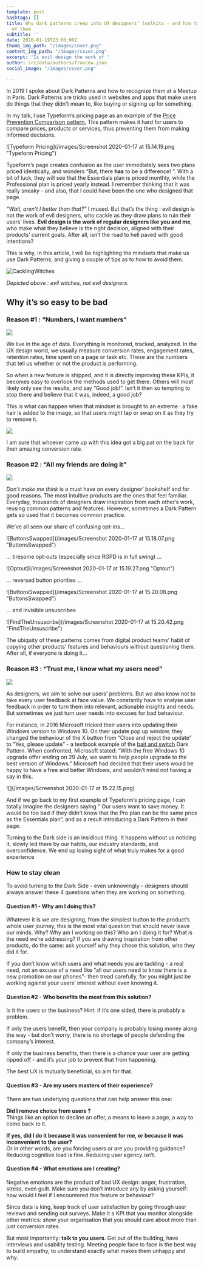 ```yaml
---
template: post
hashtags: []
title: Why dark patterns creep into UX designers’ toolkits - and how to steer clear
  of them
subtitle: ''
date: 2020-01-19T23:00:00Z
thumb_img_path: "/images/cover.png"
content_img_path: "/images/cover.png"
excerpt: 'Is evil design the work of '
author: src/data/authors/francew.json
social_image: "/images/cover.png"

---
```

In 2019 I spoke about Dark Patterns and how to recognize them at a Meetup in Paris. Dark Patterns are tricks used in websites and apps that make users do things that they didn't mean to, like buying or signing up for something.

In my talk, I use Typeform’s pricing page as an example of the [Price Prevention Comparison pattern.](https://www.darkpatterns.org/types-of-dark-pattern/price-comparison-prevention "PricePrevention") This pattern makes it hard for users to compare prices, products or services, thus preventing them from making informed decisions.

![Typeform Pricing](/images/Screenshot 2020-01-17 at 15.14.19.png "Typeform Pricing")

Typeform’s page creates confusion as the user immediately sees two plans priced identically, and wonders “But, there **has** to be a difference! ”. With a bit of luck, they will see that the Essentials plan is priced monthly, while the Professional plan is priced yearly instead. I remember thinking that it was really sneaky - and also, that I could have been the one who designed that page.

_“Wait, aren’t I better than that?”_ I mused. But that’s the thing : evil design is not the work of evil designers, who cackle as they draw plans to ruin their users’ lives. **Evil design is the work of regular designers like you and me**, who make what they believe is the right decision, aligned with their products’ current goals. After all, isn’t the road to hell paved with good intentions?

This is why, in this article, I will be highlighting the mindsets that make us use Dark Patterns, and giving a couple of tips as to how to avoid them.

![CacklingWitches](https://media.giphy.com/media/2siCyPNKuSDJK4pk4X/giphy.gif "CacklingWitches")

_Depicted above : evil witches, not evil designers._

## **Why it’s so easy to be bad**

### **Reason #1 : “Numbers, I want numbers”**

![](https://media.giphy.com/media/3ov9jLrN6z0NbZsGPK/giphy.gif)

We live in the age of data. Everything is monitored, tracked, analyzed. In the UX design world, we usually measure conversion rates, engagement rates, retention rates, time spent on a page or task etc. These are the numbers that tell us whether or not the product is performing.

So when a new feature is shipped, and it is directly improving these KPIs, it becomes easy to overlook the methods used to get there. Others will most likely only see the results, and say “Good job!”. Isn’t it then so tempting to stop there and believe that it was, indeed, a good job?

This is what can happen when that mindset is brought to an extreme : a fake hair is added to the image, so that users might tap or swap on it as they try to remove it.

![](/images/HairyAd.jpeg)

I am sure that whoever came up with this idea got a big pat on the back for their amazing conversion rate.

### **Reason #2 : “All my friends are doing it”**

![](https://media.giphy.com/media/3o7bu3WY4aN5eMezkc/giphy.gif)

_Don’t make me think_ is a must have on every designer’ bookshelf and for good reasons. The most intuitive products are the ones that feel familiar. Everyday, thousands of designers draw inspiration from each other’s work, reusing common patterns and features. However, sometimes a Dark Pattern gets so used that it becomes common practice.

We’ve all seen our share of confusing opt-ins...

![ButtonsSwapped](/images/Screenshot 2020-01-17 at 15.18.07.png "ButtonsSwapped")

… tiresome opt-outs (especially since RGPD is in full swing) ...

![Optout](/images/Screenshot 2020-01-17 at 15.19.27.png "Optout")

… reversed button priorities ...

![ButtonsSwapped](/images/Screenshot 2020-01-17 at 15.20.08.png "ButtonsSwapped")

… and invisible unsuscribes

![FindTheUnsuscribe](/images/Screenshot 2020-01-17 at 15.20.42.png "FindTheUnsuscribe")

The ubiquity of these patterns comes from digital product teams’ habit of copying other products’ features and behaviours without questioning them. After all, if everyone is doing it…

### **Reason #3 : “Trust me, I know what my users need”**

![](https://media.giphy.com/media/l41m1a8cuTkchgHfy/giphy.gif)

As designers, we aim to solve our users’ problems. But we also know not to take every user feedback at face value. We constantly have to analyse user feedback in order to turn them into relevant, actionable insights and needs. But sometimes we just turn user needs into excuses for bad behaviour.

For instance, in 2016 Microsoft tricked their users into updating their Windows version to Windows 10. On their update pop up window, they changed the behaviour of the X button from “Close and reject the update” to “Yes, please update” - a textbook example of the [bait and switch](https://www.darkpatterns.org/types-of-dark-pattern/bait-and-switch "Bait&Switch") Dark Pattern. When confronted, Microsoft stated: “With the free Windows 10 upgrade offer ending on 29 July, we want to help people upgrade to the best version of Windows.” Microsoft had decided that their users would be happy to have a free and better Windows, and wouldn’t mind not having a say in this.

![](/images/Screenshot 2020-01-17 at 15.22.15.png)

And if we go back to my first example of Typeform’s pricing page, I can totally imagine the designers saying “ Our users want to save money. It would be too bad if they didn’t know that the Pro plan can be the same price as the Essentials plan”, and as a result introducing a Dark Pattern in their page.

Turning to the Dark side is an insidious thing. It happens without us noticing it, slowly led there by our habits, our industry standards, and overconfidence. We end up losing sight of what truly makes for a good experience

### **How to stay clean**

To avoid turning to the Dark Side - even unknowingly - designers should always answer these 4 questions when they are working on something.

#### **Question #1 - Why am I doing this?**

Whatever it is we are designing, from the simplest button to the product’s whole user journey, this is the most vital question that should never leave our minds. Why? Why am I working on this? Who am I doing it for? What is the need we’re addressing? If you are drawing inspiration from other products, do the same: ask yourself why they chose this solution, who they did it for.

If you don’t know which users and what needs you are tackling - a real need, not an excuse of a need like “all our users need to know there is a new promotion on our phones”- then tread carefully, for you might just be working against your users’ interest without even knowing it.

#### **Question #2 - Who benefits the most from this solution?**

Is it the users or the business? Hint: if it’s one sided, there is probably a problem.

If only the users benefit, then your company is probably losing money along the way - but don’t worry, there is no shortage of people defending the company’s interest.

If only the business benefits, then there is a chance your user are getting ripped off - and it’s your job to prevent that from happening.

The best UX is mutually beneficial, so aim for that.

#### **Question #3 - Are my users masters of their experience?**

There are two underlying questions that can help answer this one:

**Did I remove choice from users ?**  
Things like an option to decline an offer, a means to leave a page, a way to come back to it.

**If yes, did I do it because it was convenient for me, or because it was inconvenient to the user?**  
Or in other words, are you forcing users or are you providing guidance? Reducing cognitive load is fine. Reducing user agency isn’t.

#### **Question #4 - What emotions am I creating?**

Negative emotions are the product of bad UX design: anger, frustration, stress, even guilt. Make sure you don’t introduce any by asking yourself: how would I feel if I encountered this feature or behaviour?

Since data is king, keep track of user satisfaction by going through user reviews and sending out surveys. Make it a KPI that you monitor alongside other metrics: show your organisation that you should care about more than just conversion rates.

But most importantly: **talk to you users**. Get out of the building, have interviews and usability testing. Meeting people face to face is the best way to build empathy, to understand exactly what makes them unhappy and why.